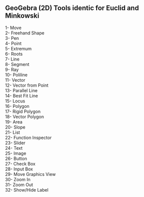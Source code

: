 ## GeoGebra (2D) Tools identic for Euclid and Minkowski
1-  Move<br>
2-  Freehand Shape<br>
3-  Pen<br>
4-  Point<br>
5-  Extremum<br>
6-  Roots<br>
7-  Line<br>
8-  Segment<br>
9-  Ray<br>
10- Poliline<br>
11- Vector<br>
12- Vector from Point<br>
13- Parallel Line<br>
14- Best Fit Line<br>
15- Locus<br>
16- Polygon<br>
17- Rigid Polygon<br>
18- Vector Polygon<br>
19- Area<br>
20- Slope<br>
21- List<br>
22- Function Inspector<br>
23- Slider<br>
24- Text<br>
25- Image<br>
26- Button<br>
27- Check Box<br>
28- Input Box<br>
29- Move Graphics View<br>
30- Zoom In<br>
31- Zoom Out<br>
32- Show/Hide Label<br>
